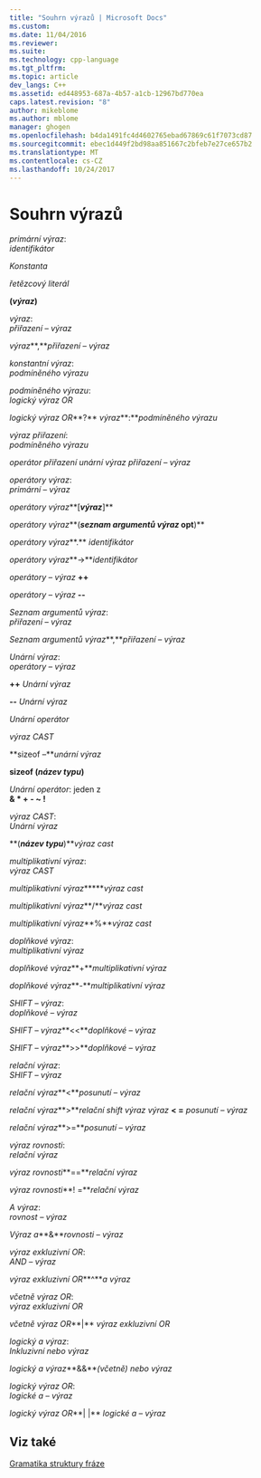 ```yaml
---
title: "Souhrn výrazů | Microsoft Docs"
ms.custom: 
ms.date: 11/04/2016
ms.reviewer: 
ms.suite: 
ms.technology: cpp-language
ms.tgt_pltfrm: 
ms.topic: article
dev_langs: C++
ms.assetid: ed448953-687a-4b57-a1cb-12967bd770ea
caps.latest.revision: "8"
author: mikeblome
ms.author: mblome
manager: ghogen
ms.openlocfilehash: b4da1491fc4d4602765ebad67869c61f7073cd87
ms.sourcegitcommit: ebec1d449f2bd98aa851667c2bfeb7e27ce657b2
ms.translationtype: MT
ms.contentlocale: cs-CZ
ms.lasthandoff: 10/24/2017
---
```

# <a name="summary-of-expressions"></a>Souhrn výrazů
*primární výraz*:  
 *identifikátor*  
  
 *Konstanta*  
  
 *řetězcový literál*  
  
 **(***výraz***)**   
  
 *výraz*:  
 *přiřazení – výraz*  
  
 *výraz***,***přiřazení – výraz*   
  
 *konstantní výraz*:  
 *podmíněného výrazu*  
  
 *podmíněného výrazu*:  
 *logický výraz OR*  
  
 *logický výraz OR***?**   *výraz***:***podmíněného výrazu*   
  
 *výraz přiřazení*:  
 *podmíněného výrazu*  
  
 *operátor přiřazení unární výraz přiřazení – výraz*  
  
 *operátory výraz*:  
 *primární – výraz*  
  
 *operátory výraz***[***výraz***]**   
  
 *operátory výraz***(***seznam argumentů výraz* opt**)**   
  
 *operátory výraz***.**   *identifikátor*  
  
 *operátory výraz***->***identifikátor*   
  
 *operátory – výraz*  **++**  
  
 *operátory – výraz*  **--**  
  
 *Seznam argumentů výraz*:  
 *přiřazení – výraz*  
  
 *Seznam argumentů výraz***,***přiřazení – výraz*   
  
 *Unární výraz*:  
 *operátory – výraz*  
  
 **++**  *Unární výraz*  
  
 **--**  *Unární výraz*  
  
 *Unární operátor*  
  
 *výraz CAST*  
  
 **sizeof –***unární výraz*   
  
 **sizeof (***název typu***)**   
  
 *Unární operátor*: jeden z  
 **& \* + - ~ !**  
  
 *výraz CAST*:  
 *Unární výraz*  
  
 **(***název typu***)***výraz cast*   
  
 *multiplikativní výraz*:  
 *výraz CAST*  
  
 *multiplikativní výraz***\****výraz cast*   
  
 *multiplikativní výraz***/***výraz cast*   
  
 *multiplikativní výraz***%***výraz cast*   
  
 *doplňkové výraz*:  
 *multiplikativní výraz*  
  
 *doplňkové výraz***+***multiplikativní výraz*   
  
 *doplňkové výraz***-***multiplikativní výraz*   
  
 *SHIFT – výraz*:  
 *doplňkové – výraz*  
  
 *SHIFT – výraz***<\<***doplňkové – výraz*   
  
 *SHIFT – výraz***>>***doplňkové – výraz*   
  
 *relační výraz*:  
 *SHIFT – výraz*  
  
 *relační výraz***\<***posunutí – výraz*   
  
 *relační výraz***>***relační shift výraz výraz*  **\< =**  *posunutí – výraz*   
  
 *relační výraz***>=***posunutí – výraz*   
  
 *výraz rovnosti*:  
 *relační výraz*  
  
 *výraz rovnosti***==***relační výraz*   
  
 *výraz rovnosti***! =***relační výraz*   
  
 *A výraz*:  
 *rovnost – výraz*  
  
 *Výraz a***&***rovnosti – výraz*   
  
 *výraz exkluzivní OR*:  
 *AND – výraz*  
  
 *výraz exkluzivní OR***^***a výraz*   
  
 *včetně výraz OR*:  
 *výraz exkluzivní OR*  
  
 *včetně výraz OR***&#124;** *výraz exkluzivní OR*   
  
 *logický a výraz*:  
 *Inkluzivní nebo výraz*  
  
 *logický a výraz***&&***(včetně) nebo výraz*   
  
 *logický výraz OR*:  
 *logické a – výraz*  
  
 *logický výraz OR***&#124; &#124;** *logické a – výraz*   
  
## <a name="see-also"></a>Viz také  
 [Gramatika struktury fráze](../c-language/phrase-structure-grammar.md)